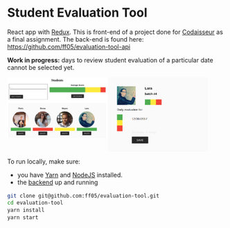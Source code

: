 # Student Evaluation Tool

React app with [Redux](https://redux.js.org/). This is front-end of a project done for [Codaisseur](https://www.codaisseur.com/) as a final assignment. The back-end is found here: https://github.com/ff05/evaluation-tool-api 

__Work in progress:__ days to review student evaluation of a particular date cannot be selected yet.

<img align="left" width="46%" src="https://github.com/ff05/evaluation-tool/blob/master/src/assets/images/screenshot-class.png" alt="Artists"/>
<img align="left" width="46%" src="https://github.com/ff05/evaluation-tool/blob/master/src/assets/images/screenshot-student.png" alt="Artists"/>
<br clear="left"/>

To run locally, make sure:
 * you have [Yarn](https://yarnpkg.com/en/) and [NodeJS](https://nodejs.org/en/) installed.
 * the [backend](https://github.com/ff05/evaluation-tool-api) up and running

```bash
git clone git@github.com:ff05/evaluation-tool.git
cd evaluation-tool
yarn install
yarn start
```
